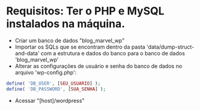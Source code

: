 # Requisitos: Ter o PHP e MySQL instalados na máquina.
* Criar um banco de dados "blog_marvel_wp"
* Importar os SQLs que se encontram dentro da pasta 'data/dump-struct-and-data' com a estrutura e dados do banco para o banco de dados 'blog_marvel_wp'
* Alterar as configurações de usuário e senha do banco de dados no arquivo 'wp-config.php':
```php
define( 'DB_USER', [SEU_USUARIO] );
define( 'DB_PASSWORD', [SUA_SENHA] );
```
* Acessar "[host]/wordpress"
	
